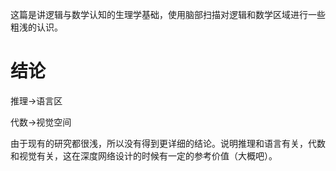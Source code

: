 这篇是讲逻辑与数学认知的生理学基础，使用脑部扫描对逻辑和数学区域进行一些粗浅的认识。

# 结论

推理->语言区

代数->视觉空间

由于现有的研究都很浅，所以没有得到更详细的结论。说明推理和语言有关，代数和视觉有关，这在深度网络设计的时候有一定的参考价值（大概吧）。